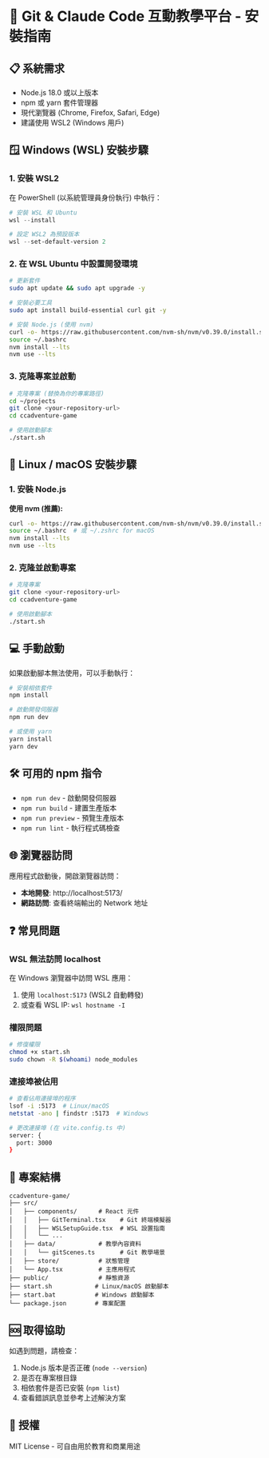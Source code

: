 # 🚀 Git & Claude Code 互動教學平台 - 安裝指南

## 📋 系統需求

- Node.js 18.0 或以上版本
- npm 或 yarn 套件管理器
- 現代瀏覽器 (Chrome, Firefox, Safari, Edge)
- 建議使用 WSL2 (Windows 用戶)

## 🪟 Windows (WSL) 安裝步驟

### 1. 安裝 WSL2

在 PowerShell (以系統管理員身份執行) 中執行：

```powershell
# 安裝 WSL 和 Ubuntu
wsl --install

# 設定 WSL2 為預設版本
wsl --set-default-version 2
```

### 2. 在 WSL Ubuntu 中設置開發環境

```bash
# 更新套件
sudo apt update && sudo apt upgrade -y

# 安裝必要工具
sudo apt install build-essential curl git -y

# 安裝 Node.js (使用 nvm)
curl -o- https://raw.githubusercontent.com/nvm-sh/nvm/v0.39.0/install.sh | bash
source ~/.bashrc
nvm install --lts
nvm use --lts
```

### 3. 克隆專案並啟動

```bash
# 克隆專案 (替換為你的專案路徑)
cd ~/projects
git clone <your-repository-url>
cd ccadventure-game

# 使用啟動腳本
./start.sh
```

## 🐧 Linux / macOS 安裝步驟

### 1. 安裝 Node.js

**使用 nvm (推薦):**

```bash
curl -o- https://raw.githubusercontent.com/nvm-sh/nvm/v0.39.0/install.sh | bash
source ~/.bashrc  # 或 ~/.zshrc for macOS
nvm install --lts
nvm use --lts
```

### 2. 克隆並啟動專案

```bash
# 克隆專案
git clone <your-repository-url>
cd ccadventure-game

# 使用啟動腳本
./start.sh
```

## 💻 手動啟動

如果啟動腳本無法使用，可以手動執行：

```bash
# 安裝相依套件
npm install

# 啟動開發伺服器
npm run dev

# 或使用 yarn
yarn install
yarn dev
```

## 🛠️ 可用的 npm 指令

- `npm run dev` - 啟動開發伺服器
- `npm run build` - 建置生產版本
- `npm run preview` - 預覽生產版本
- `npm run lint` - 執行程式碼檢查

## 🌐 瀏覽器訪問

應用程式啟動後，開啟瀏覽器訪問：

- **本地開發**: http://localhost:5173/
- **網路訪問**: 查看終端輸出的 Network 地址

## ❓ 常見問題

### WSL 無法訪問 localhost

在 Windows 瀏覽器中訪問 WSL 應用：

1. 使用 `localhost:5173` (WSL2 自動轉發)
2. 或查看 WSL IP: `wsl hostname -I`

### 權限問題

```bash
# 修復權限
chmod +x start.sh
sudo chown -R $(whoami) node_modules
```

### 連接埠被佔用

```bash
# 查看佔用連接埠的程序
lsof -i :5173  # Linux/macOS
netstat -ano | findstr :5173  # Windows

# 更改連接埠 (在 vite.config.ts 中)
server: {
  port: 3000
}
```

## 📁 專案結構

```
ccadventure-game/
├── src/
│   ├── components/      # React 元件
│   │   ├── GitTerminal.tsx    # Git 終端模擬器
│   │   ├── WSLSetupGuide.tsx  # WSL 設置指南
│   │   └── ...
│   ├── data/            # 教學內容資料
│   │   └── gitScenes.ts       # Git 教學場景
│   ├── store/           # 狀態管理
│   └── App.tsx          # 主應用程式
├── public/              # 靜態資源
├── start.sh            # Linux/macOS 啟動腳本
├── start.bat           # Windows 啟動腳本
└── package.json        # 專案配置
```

## 🆘 取得協助

如遇到問題，請檢查：

1. Node.js 版本是否正確 (`node --version`)
2. 是否在專案根目錄
3. 相依套件是否已安裝 (`npm list`)
4. 查看錯誤訊息並參考上述解決方案

## 📝 授權

MIT License - 可自由用於教育和商業用途
